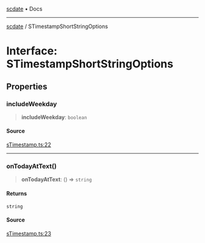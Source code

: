 [scdate](../README.md) • Docs

---

[scdate](../README.md) / STimestampShortStringOptions

# Interface: STimestampShortStringOptions

## Properties

### includeWeekday

> **includeWeekday**: `boolean`

#### Source

[sTimestamp.ts:22](https://github.com/ericvera/scdate/blob/main/src/sTimestamp.ts#L22)

---

### onTodayAtText()

> **onTodayAtText**: () => `string`

#### Returns

`string`

#### Source

[sTimestamp.ts:23](https://github.com/ericvera/scdate/blob/main/src/sTimestamp.ts#L23)
